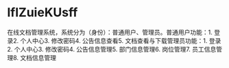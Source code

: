 # lfIZuieKUsff
在线文档管理系统，系统分为（身份）：普通用户、管理员。普通用户功能：1. 登录2. 个人中心3. 修改密码4. 公告信息查看5. 文档查看与下载管理员功能：1. 登录2. 个人中心3. 修改密码4. 公告信息管理5. 部门信息管理6. 岗位管理7. 员工信息管理8. 文档信息管理 

